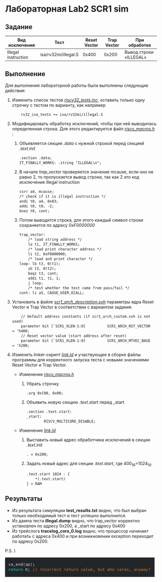# Лабораторная Lab2 SCR1 sim

## Задание

|Вид исключения|Тест	            |Reset Vector	|Trap Vector   | При обработке
|----------|---------------- |------------ |----------- |---------------
|Illegal instruction|isa/rv32mi/illegal.S |0х400        |0x200     | Вывод строки «ILLEGAL»

## Выполнение

Для выполнения лабораторной работы были выполнены следующие действия:

1. Изменить список тестов *[riscv32_tests.inc](../sim/tests/riscv_isa/rv32_tests.inc)*, оставить только одну строчку с тестом по варианту, как например

    ```
        rv32_isa_tests += isa/rv32mi/illegal.S
    ```

2. Модифицировать обработку исключений, чтобы при ней выводилась определенная строка. Для этого редактируется файл *[riscv_macros.h](../sim/tests/common/riscv_macros.h)* :
    1. Объявляется секция *.data* с нужной строкой перед секцией *.text.init*

        ```
        .section .data;	
        IT_FINALLY_WORKS: .string "ILLEGAL\n";
        ```

    2. В начале *trap_vector* проверяется значение mcause, если оно не равно 2, то пропускается вывод строки, так как 2 это код исключения illegal instruction

        ```
        csrr a4, mcause;
        /* check if it is illegal instruction */
        andi t0, a4, 0x03;
        addi t0, t0, -2;
        bnez t0, cont;
        ```

    3. Потом выводится строка, для этого каждый символ строки сохраняется по адресу *0xF0000000*

        ```
        trap_vector: 
            /* load string address */
            la t1, IT_FINALLY_WORKS;
            /* load print character address */
            li t2, 0xF0000000;	
            /* load and print character */
        loop: lb t3, 0(t1);	
            sb t3, 0(t2);				
		    beqz t3, cont;
		    addi t1, t1, 1;
		    j loop;					
            /* test whether the test came from pass/fail */
        cont: li a5, CAUSE_USER_ECALL; 
        ```					

3. Установить в файле *[scr1_arch_description.svh](../src/includes/scr1_arch_description.svh)* параметры ядра Reset Vector и Trap Vector в соответствии с вариантом задания.

    ```
        // Default address constants (if scr1_arch_custom.svh is not used)
        parameter bit [`SCR1_XLEN-1:0]          SCR1_ARCH_RST_VECTOR        = 'h400;
        // Reset vector value (start address after reset)
        parameter bit [`SCR1_XLEN-1:0]          SCR1_ARCH_MTVEC_BASE        = 'h200;
    ```

4. Изменить linker-скрипт *[link.ld](../sim/tests/common/link.ld)* и участвующие в сборке файлы программы для корректного запуска теста с новыми значениями Reset Vector и Trap Vector.
    * Изменение *[riscv_macros.h](../sim/tests/common/riscv_macros.h)*
        1. Убрать строчку

            ```
            .org 0xC00, 0x00;
            ```

        2. Объявить новую секцию *.text.start* перед _start

            ```
            .section .text.start:
            _start:
                    RISCV_MULTICORE_DISABLE;
            ```

    * Изменение *[link.ld](../sim/tests/common/link.ld)* 
        1. Выставить новый адрес обработчика исключений в секции *.text.init*

            ```
            . = 0x200;
            ```

        2. Задать новый адрес для секции *.text.start*, где 400<sub>16</sub>=1024<sub>10</sub>

            ```
            .text.start 1024 : {
                *(.text.start)
            } > RAM
            ```

## Результаты

* Из результата симуляции **test_results.txt** видно, что был выбран только необходимый тест и тест успешно выполнился.
* Из дампа теста **illegal.dump** видно, что trap_vector корректно установлен по адресу 0x200, а _start по адресу 0x400
* Из трейслога **tracelog_core_0.log** видно, что процессор начинает работать с адреса 0х400 и при возникновении exception переходит по адресу 0x200.

P.S. )

![heh](heh.png)